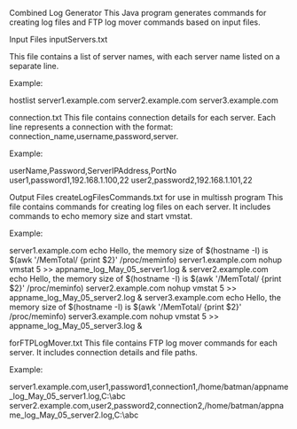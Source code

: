 Combined Log Generator
This Java program generates commands for creating log files and FTP log mover commands based on input files.

Input Files
inputServers.txt

This file contains a list of server names, with each server name listed on a separate line.

Example:

hostlist
server1.example.com
server2.example.com
server3.example.com



connection.txt
This file contains connection details for each server. Each line represents a connection with the format: connection_name,username,password,server.

Example:

userName,Password,ServerIPAddress,PortNo 
user1,password1,192.168.1.100,22
user2,password2,192.168.1.101,22


Output Files
createLogFilesCommands.txt for use in multissh program
This file contains commands for creating log files on each server. It includes commands to echo memory size and start vmstat.

Example:

server1.example.com echo Hello, the memory size of $(hostname -I) is $(awk '/MemTotal/ {print $2}' /proc/meminfo)
server1.example.com nohup vmstat 5 >> appname_log_May_05_server1.log &
server2.example.com echo Hello, the memory size of $(hostname -I) is $(awk '/MemTotal/ {print $2}' /proc/meminfo)
server2.example.com nohup vmstat 5 >> appname_log_May_05_server2.log &
server3.example.com echo Hello, the memory size of $(hostname -I) is $(awk '/MemTotal/ {print $2}' /proc/meminfo)
server3.example.com nohup vmstat 5 >> appname_log_May_05_server3.log &


forFTPLogMover.txt
This file contains FTP log mover commands for each server. It includes connection details and file paths.

Example:


server1.example.com,user1,password1,connection1,/home/batman/appname_log_May_05_server1.log,C:\abc
server2.example.com,user2,password2,connection2,/home/batman/appname_log_May_05_server2.log,C:\abc
